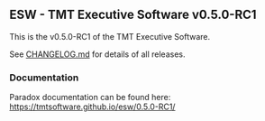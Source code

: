## ESW - TMT Executive Software v0.5.0-RC1

This is the v0.5.0-RC1 of the TMT Executive Software.

See [CHANGELOG.md](CHANGELOG.md) for details of all releases.

### Documentation

Paradox documentation can be found here: https://tmtsoftware.github.io/esw/0.5.0-RC1/
